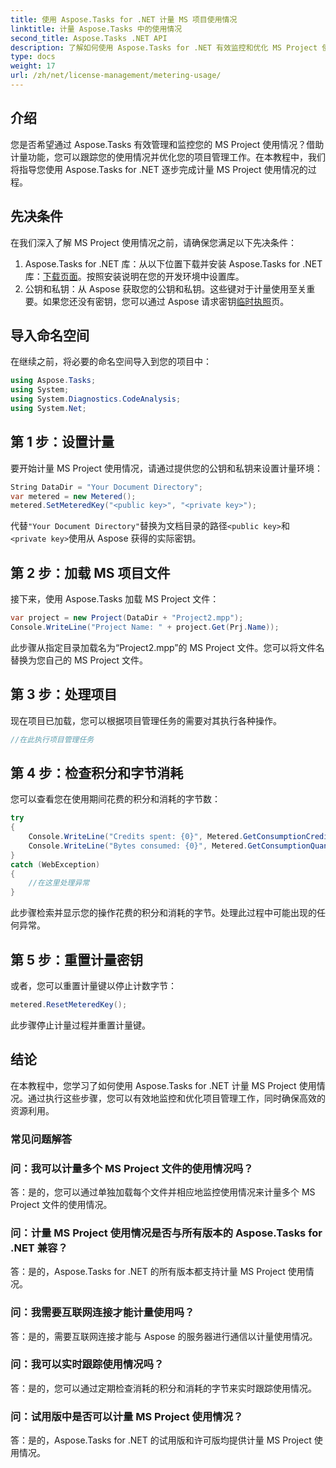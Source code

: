 ```yaml
---
title: 使用 Aspose.Tasks for .NET 计量 MS 项目使用情况
linktitle: 计量 Aspose.Tasks 中的使用情况
second_title: Aspose.Tasks .NET API
description: 了解如何使用 Aspose.Tasks for .NET 有效监控和优化 MS Project 使用情况。高效项目管理的分步指南。
type: docs
weight: 17
url: /zh/net/license-management/metering-usage/
---
```

## 介绍
您是否希望通过 Aspose.Tasks 有效管理和监控您的 MS Project 使用情况？借助计量功能，您可以跟踪您的使用情况并优化您的项目管理工作。在本教程中，我们将指导您使用 Aspose.Tasks for .NET 逐步完成计量 MS Project 使用情况的过程。
## 先决条件
在我们深入了解 MS Project 使用情况之前，请确保您满足以下先决条件：
1.  Aspose.Tasks for .NET 库：从以下位置下载并安装 Aspose.Tasks for .NET 库：[下载页面](https://releases.aspose.com/tasks/net/)。按照安装说明在您的开发环境中设置库。
2. 公钥和私钥：从 Aspose 获取您的公钥和私钥。这些键对于计量使用至关重要。如果您还没有密钥，您可以通过 Aspose 请求密钥[临时执照](https://purchase.aspose.com/temporary-license/)页。

## 导入命名空间
在继续之前，将必要的命名空间导入到您的项目中：
```csharp
using Aspose.Tasks;
using System;
using System.Diagnostics.CodeAnalysis;
using System.Net;

```
## 第 1 步：设置计量
要开始计量 MS Project 使用情况，请通过提供您的公钥和私钥来设置计量环境：
```csharp
String DataDir = "Your Document Directory";
var metered = new Metered();
metered.SetMeteredKey("<public key>", "<private key>");
```
代替`"Your Document Directory"`替换为文档目录的路径`<public key>`和`<private key>`使用从 Aspose 获得的实际密钥。
## 第 2 步：加载 MS 项目文件
接下来，使用 Aspose.Tasks 加载 MS Project 文件：
```csharp
var project = new Project(DataDir + "Project2.mpp");
Console.WriteLine("Project Name: " + project.Get(Prj.Name));
```
此步骤从指定目录加载名为“Project2.mpp”的 MS Project 文件。您可以将文件名替换为您自己的 MS Project 文件。
## 第 3 步：处理项目
现在项目已加载，您可以根据项目管理任务的需要对其执行各种操作。
```csharp
//在此执行项目管理任务
```
## 第 4 步：检查积分和字节消耗
您可以查看您在使用期间花费的积分和消耗的字节数：
```csharp
try
{
    Console.WriteLine("Credits spent: {0}", Metered.GetConsumptionCredit());
    Console.WriteLine("Bytes consumed: {0}", Metered.GetConsumptionQuantity());
}
catch (WebException)
{
    //在这里处理异常
}
```
此步骤检索并显示您的操作花费的积分和消耗的字节。处理此过程中可能出现的任何异常。
## 第 5 步：重置计量密钥
或者，您可以重置计量键以停止计数字节：
```csharp
metered.ResetMeteredKey();
```
此步骤停止计量过程并重置计量键。

## 结论
在本教程中，您学习了如何使用 Aspose.Tasks for .NET 计量 MS Project 使用情况。通过执行这些步骤，您可以有效地监控和优化项目管理工作，同时确保高效的资源利用。
### 常见问题解答
### 问：我可以计量多个 MS Project 文件的使用情况吗？
答：是的，您可以通过单独加载每个文件并相应地监控使用情况来计量多个 MS Project 文件的使用情况。
### 问：计量 MS Project 使用情况是否与所有版本的 Aspose.Tasks for .NET 兼容？
答：是的，Aspose.Tasks for .NET 的所有版本都支持计量 MS Project 使用情况。
### 问：我需要互联网连接才能计量使用吗？
答：是的，需要互联网连接才能与 Aspose 的服务器进行通信以计量使用情况。
### 问：我可以实时跟踪使用情况吗？
答：是的，您可以通过定期检查消耗的积分和消耗的字节来实时跟踪使用情况。
### 问：试用版中是否可以计量 MS Project 使用情况？
答：是的，Aspose.Tasks for .NET 的试用版和许可版均提供计量 MS Project 使用情况。